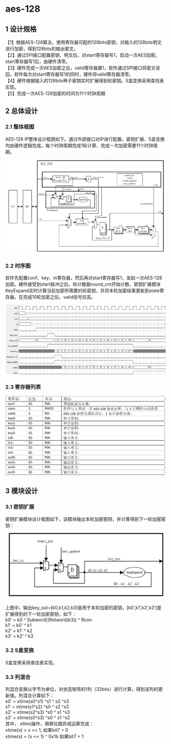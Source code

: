 # aes-128

## 1 设计规格
【1】根据AES-128算法，使用寄存器可配的128bits密钥，对输入的128bits明文进行加密，得到128bits的输出密文。    
【2】通过SPI接口配置密钥、明文后，对start寄存器写1，启动一次AES加密。start寄存器写1后，由硬件清零。   
【3】硬件完成一次AES加密之后，valid寄存器置1，软件通过SPI接口将密文读回。软件每次对start寄存器写1的同时，硬件将valid寄存器清零。   
【4】硬件根据输入的128bits种子密钥实时扩展得到轮密钥。S盒变换采用查找表实现。   
【5】完成一次AES-128加密的时间为11个时钟周期   

## 2 总体设计
### 2.1 整体框图
AES-128 IP整体设计框图如下。通过外部接口对IP进行配置。密钥扩展、S盒变换均由硬件逻辑完成。每个时钟周期完成1轮计算，完成一次加密需要11个时钟周期。

![overview](https://github.com/jiumao/aes-128/raw/master/diagram/overview.jpg)

### 2.2 时序图
软件先配置conf、key、in寄存器，然后再对start寄存器写1，发起一次AES-128加密。硬件接受到start脉冲之后，轮计数器round_cnt开始计数，密钥扩展模块KeyExpand实时计算当前加密所需要的轮密钥，并将本轮加密结果更新到state寄存器。在完成10轮加密之后，valid信号拉高。

![timing](https://github.com/jiumao/aes-128/raw/master/diagram/timing.jpg)

### 2.3 寄存器列表
![register](https://github.com/jiumao/aes-128/raw/master/diagram/register.jpg)

## 3 模块设计
### 3.1 密钥扩展
密钥扩展模块设计框图如下，该模块输出本轮加密密钥，并计算得到下一轮加密密钥：
![keyexpand](https://github.com/jiumao/aes-128/raw/master/diagram/keyexpand.jpg)

上图中，输出key_out=[k0,k1,k2,k3]是用于本轮加密的密钥，[k0’,k1’,k2’,k3’]是扩展得到的下一轮加密密钥，如下：   
k0’ = k0 ^ Subword[(Rotword(k3)) ^ Rcon   
k1’ = k0’ ^ k1   
k2’ = k1’ ^ k2   
k3’ = k2’ ^ k3   

### 3.2 S盒变换
S盒变换采用查找表实现。

### 3.3	列混合
列混合变换以字节为单位，对状态矩阵的1列（32bits）进行计算，得到该列的更新值。列混合计算如下：   
s0’ = xtime(s0^s1) ^s1 ^ s2 ^s3   
s1’ = xtime(s1^s2) ^s0 ^ s2 ^s3   
s2’ = xtime(s2^s3) ^s0 ^ s1 ^s3   
s3’ = xtime(s0^s3) ^s0 ^ s1 ^s2   
其中， xtims操作，用移位跟异或运算完成：   
xtime(x) = x << 1,                     如果bit7 = 0   
xtime(x) = (x << 1) ^ 0x1b      如果bit7 = 1   





